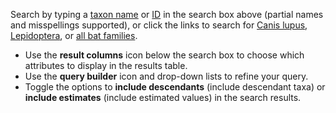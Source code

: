 Search by typing a [taxon name](/search?query=tax_name%28Capra%20hircus%29&result=taxon&includeEstimates=true&summaryValues=count&taxonomy=ncbi&size=10) or [ID](/search?query=tax_eq%289925%29&result=taxon&includeEstimates=true&summaryValues=count&taxonomy=ncbi&size=10) in the search box above (partial names and misspellings supported), or click the links to search for [Canis lupus](/search?query=tax_name%289612%5BCanis%20lupus%5D%29&result=taxon&summaryValues=count&taxonomy=ncbi), [Lepidoptera](/search?query=tax_name%287088%5BLepidoptera%5D%29&result=taxon&includeEstimates=true&taxonomy=ncbi), or [all bat families](/search?tax_tree%289397%5BChiroptera%5D%29%20AND%20tax_rank%28family%29&result=taxon&includeEstimates=true&taxonomy=ncbi).

- Use the **result columns** icon below the search box to choose which attributes to display in the results table.
- Use the **query builder** icon and drop-down lists to refine your query.
- Toggle the options to **include descendants** (include descendant taxa) or **include estimates** (include estimated values) in the search results.
